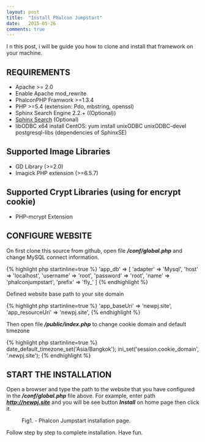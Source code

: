 ```yaml
---
layout: post
title:  "Install Phalcon Jumpstart"
date:   2015-05-26
comments: true
---
```


<p class="intro">
    <span class="dropcap">I</span>
    n this post, i will be guide you how to clone and install that framework on your machine.
</p>

REQUIREMENTS
----
* Apache >= 2.0
* Enable Apache mod_rewrite
* PhalconPHP Framwork >=1.3.4
* PHP >=5.4 (extension: Pdo, mbstring, openssl)
* Sphinx Search Engine 2.2.+ ((Optional))
* [Sphinx Search](http://sphinxsearch.com/) (Optional)
* libODBC x64 install CentOS: yum install unixODBC unixODBC-devel postgresql-libs (dependencies of SphinxSE)

Supported Image Libraries
----
* GD Library (>=2.0)
* Imagick PHP extension (>=6.5.7)

Supported Crypt Libraries (using for encrypt cookie)
----
* PHP-mcrypt Extension

CONFIGURE WEBSITE
----
On first clone this source from github, open file ***/conf/global.php*** and change MySQL connect information.

{% highlight php startinline=true %}
'app_db'          => [
    'adapter'     => 'Mysql',
    'host'        => 'localhost',
    'username'    => 'root',
    'password'    => 'root',
    'name'        => 'phalconjumpstart',
    'prefix'      => 'fly_'
]
{% endhighlight %}

Defined website base path to your site domain

{% highlight php startinline=true %}
'app_baseUri'     => 'newpj.site',
'app_resourceUri' => 'newpj.site',
{% endhighlight %}

Then open file ***/public/index.php*** to change cookie domain and default timezone

{% highlight php startinline=true %}
date_default_timezone_set('Asia/Bangkok');
ini_set('session.cookie_domain', '.newpj.site');
{% endhighlight %}

START THE INSTALLATION
----
Open a browser and type the path to the website that you have configured in the ***/conf/global.php*** file above. For example, enter path ***http://newpj.site*** and you will be see button ***Install*** on home page then click it.

<figure>
    <img src="{{ '/uploads/pj/phalcon-jumpstart-installation.png' | prepend: site.baseurl }}" alt="">
    <figcaption>Fig1. - Phalcon Jumpstart installation page.</figcaption>
</figure>

Follow step by step to complete installation.
Have fun.



